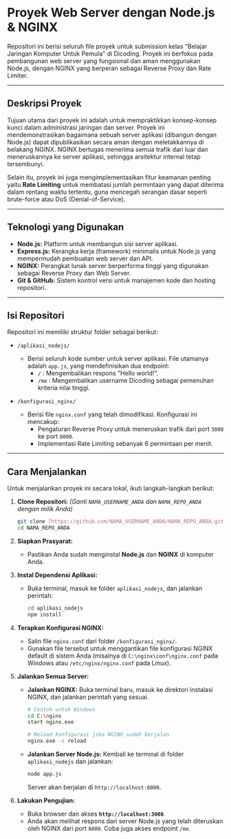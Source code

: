 # Proyek Web Server dengan Node.js & NGINX

Repositori ini berisi seluruh file proyek untuk submission kelas "Belajar Jaringan Komputer Untuk Pemula" di Dicoding. Proyek ini berfokus pada pembangunan web server yang fungsional dan aman menggunakan Node.js, dengan NGINX yang berperan sebagai Reverse Proxy dan Rate Limiter.

---

## Deskripsi Proyek

Tujuan utama dari proyek ini adalah untuk mempraktikkan konsep-konsep kunci dalam administrasi jaringan dan server. Proyek ini mendemonstrasikan bagaimana sebuah server aplikasi (dibangun dengan Node.js) dapat dipublikasikan secara aman dengan meletakkannya di belakang NGINX. NGINX bertugas menerima semua trafik dari luar dan meneruskannya ke server aplikasi, sehingga arsitektur internal tetap tersembunyi.

Selain itu, proyek ini juga mengimplementasikan fitur keamanan penting yaitu **Rate Limiting** untuk membatasi jumlah permintaan yang dapat diterima dalam rentang waktu tertentu, guna mencegah serangan dasar seperti brute-force atau DoS (Denial-of-Service).

---

## Teknologi yang Digunakan

-   **Node.js:** Platform untuk membangun sisi server aplikasi.
-   **Express.js:** Kerangka kerja (framework) minimalis untuk Node.js yang mempermudah pembuatan web server dan API.
-   **NGINX:** Perangkat lunak server berperforma tinggi yang digunakan sebagai Reverse Proxy dan Web Server.
-   **Git & GitHub:** Sistem kontrol versi untuk manajemen kode dan hosting repositori.

---

## Isi Repositori

Repositori ini memiliki struktur folder sebagai berikut:

-   `/aplikasi_nodejs/`
    -   Berisi seluruh kode sumber untuk server aplikasi. File utamanya adalah `app.js`, yang mendefinisikan dua endpoint:
        -   `/` : Mengembalikan respons "Hello world!".
        -   `/me` : Mengembalikan username Dicoding sebagai pemenuhan kriteria nilai tinggi.

-   `/konfigurasi_nginx/`
    -   Berisi file `nginx.conf` yang telah dimodifikasi. Konfigurasi ini mencakup:
        -   Pengaturan Reverse Proxy untuk meneruskan trafik dari port `3000` ke port `8000`.
        -   Implementasi Rate Limiting sebanyak 6 permintaan per menit.

---

## Cara Menjalankan

Untuk menjalankan proyek ini secara lokal, ikuti langkah-langkah berikut:

1.  **Clone Repositori:**
    *(Ganti `NAMA_USERNAME_ANDA` dan `NAMA_REPO_ANDA` dengan milik Anda)*
    ```bash
    git clone [https://github.com/NAMA_USERNAME_ANDA/NAMA_REPO_ANDA.git](https://github.com/NAMA_USERNAME_ANDA/NAMA_REPO_ANDA.git)
    cd NAMA_REPO_ANDA
    ```

2.  **Siapkan Prasyarat:**
    -   Pastikan Anda sudah menginstal **Node.js** dan **NGINX** di komputer Anda.

3.  **Instal Dependensi Aplikasi:**
    -   Buka terminal, masuk ke folder `aplikasi_nodejs`, dan jalankan perintah:
        ```bash
        cd aplikasi_nodejs
        npm install
        ```

4.  **Terapkan Konfigurasi NGINX:**
    -   Salin file `nginx.conf` dari folder `/konfigurasi_nginx/`.
    -   Gunakan file tersebut untuk menggantikan file konfigurasi NGINX default di sistem Anda (misalnya di `C:\nginx\conf\nginx.conf` pada Windows atau `/etc/nginx/nginx.conf` pada Linux).

5.  **Jalankan Semua Server:**
    -   **Jalankan NGINX:** Buka terminal baru, masuk ke direktori instalasi NGINX, dan jalankan perintah yang sesuai.
        ```bash
        # Contoh untuk Windows
        cd C:\nginx
        start nginx.exe
        
        # Reload konfigurasi jika NGINX sudah berjalan
        nginx.exe -s reload 
        ```
    -   **Jalankan Server Node.js:** Kembali ke terminal di folder `aplikasi_nodejs` dan jalankan:
        ```bash
        node app.js
        ```
        Server akan berjalan di `http://localhost:8000`.

6.  **Lakukan Pengujian:**
    -   Buka browser dan akses **`http://localhost:3000`**. 
    -   Anda akan melihat respons dari server Node.js yang telah diteruskan oleh NGINX dari port `8000`. Coba juga akses endpoint `/me`.
